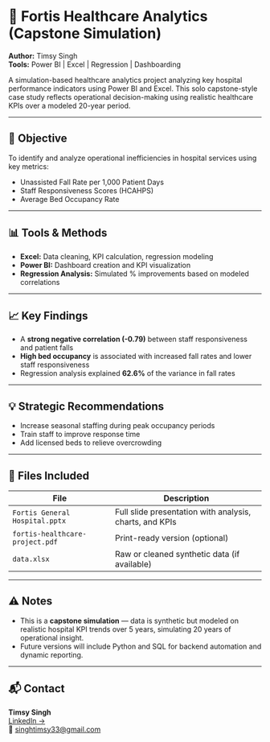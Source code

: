 # 🏥 Fortis Healthcare Analytics (Capstone Simulation)

**Author:** Timsy Singh  
**Tools:** Power BI | Excel | Regression | Dashboarding

A simulation-based healthcare analytics project analyzing key hospital performance indicators using Power BI and Excel. This solo capstone-style case study reflects operational decision-making using realistic healthcare KPIs over a modeled 20-year period.

---

## 🎯 Objective

To identify and analyze operational inefficiencies in hospital services using key metrics:
- Unassisted Fall Rate per 1,000 Patient Days
- Staff Responsiveness Scores (HCAHPS)
- Average Bed Occupancy Rate

---

## 📊 Tools & Methods

- **Excel:** Data cleaning, KPI calculation, regression modeling
- **Power BI:** Dashboard creation and KPI visualization
- **Regression Analysis:** Simulated % improvements based on modeled correlations

---

## 📈 Key Findings

- A **strong negative correlation (-0.79)** between staff responsiveness and patient falls
- **High bed occupancy** is associated with increased fall rates and lower staff responsiveness
- Regression analysis explained **62.6%** of the variance in fall rates

---

## 💡 Strategic Recommendations

- Increase seasonal staffing during peak occupancy periods  
- Train staff to improve response time  
- Add licensed beds to relieve overcrowding

---

## 📂 Files Included

| File | Description |
|------|-------------|
| `Fortis General Hospital.pptx` | Full slide presentation with analysis, charts, and KPIs |
| `fortis-healthcare-project.pdf` | Print-ready version (optional) |
| `data.xlsx` | Raw or cleaned synthetic data (if available) |

---

## ⚠️ Notes

- This is a **capstone simulation** — data is synthetic but modeled on realistic hospital KPI trends over 5 years, simulating 20 years of operational insight.
- Future versions will include Python and SQL for backend automation and dynamic reporting.

---

## 📬 Contact

**Timsy Singh**  
[LinkedIn →](https://www.linkedin.com/in/timsy-singh-44a21b1b1/)  
📧 singhtimsy33@gmail.com
